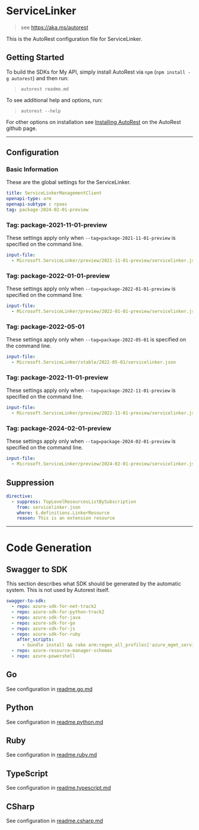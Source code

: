 # ServiceLinker

> see https://aka.ms/autorest

This is the AutoRest configuration file for ServiceLinker.

## Getting Started

To build the SDKs for My API, simply install AutoRest via `npm` (`npm install -g autorest`) and then run:

> `autorest readme.md`

To see additional help and options, run:

> `autorest --help`

For other options on installation see [Installing AutoRest](https://aka.ms/autorest/install) on the AutoRest github page.

---

## Configuration

### Basic Information

These are the global settings for the ServiceLinker.

```yaml
title: ServiceLinkerManagementClient
openapi-type: arm
openapi-subtype : rpaas
tag: package-2024-02-01-preview
```

### Tag: package-2021-11-01-preview

These settings apply only when `--tag=package-2021-11-01-preview` is specified on the command line.

```yaml $(tag) == 'package-2021-11-01-preview'
input-file:
  - Microsoft.ServiceLinker/preview/2021-11-01-preview/servicelinker.json
```

### Tag: package-2022-01-01-preview

These settings apply only when `--tag=package-2022-01-01-preview` is specified on the command line.

```yaml $(tag) == 'package-2022-01-01-preview'
input-file:
  - Microsoft.ServiceLinker/preview/2022-01-01-preview/servicelinker.json
```

### Tag: package-2022-05-01

These settings apply only when `--tag=package-2022-05-01` is specified on the command line.

```yaml $(tag) == 'package-2022-05-01'
input-file:
  - Microsoft.ServiceLinker/stable/2022-05-01/servicelinker.json
```

### Tag: package-2022-11-01-preview

These settings apply only when `--tag=package-2022-11-01-preview` is specified on the command line.

```yaml $(tag) == 'package-2022-11-01-preview'
input-file:
  - Microsoft.ServiceLinker/preview/2022-11-01-preview/servicelinker.json
```

### Tag: package-2024-02-01-preview

These settings apply only when `--tag=package-2024-02-01-preview` is specified on the command line.

```yaml $(tag) == 'package-2024-02-01-preview'
input-file:
  - Microsoft.ServiceLinker/preview/2024-02-01-preview/servicelinker.json
```

## Suppression

``` yaml
directive:
  - suppress: TopLevelResourcesListBySubscription
    from: servicelinker.json
    where: $.definitions.LinkerResource
    reason: This is an extension resource
```

---

# Code Generation

## Swagger to SDK

This section describes what SDK should be generated by the automatic system.
This is not used by Autorest itself.

```yaml $(swagger-to-sdk)
swagger-to-sdk:
  - repo: azure-sdk-for-net-track2
  - repo: azure-sdk-for-python-track2
  - repo: azure-sdk-for-java
  - repo: azure-sdk-for-go
  - repo: azure-sdk-for-js
  - repo: azure-sdk-for-ruby
    after_scripts:
      - bundle install && rake arm:regen_all_profiles['azure_mgmt_servicelinker']
  - repo: azure-resource-manager-schemas
  - repo: azure-powershell
```

## Go

See configuration in [readme.go.md](./readme.go.md)

## Python

See configuration in [readme.python.md](./readme.python.md)

## Ruby

See configuration in [readme.ruby.md](./readme.ruby.md)

## TypeScript

See configuration in [readme.typescript.md](./readme.typescript.md)

## CSharp

See configuration in [readme.csharp.md](./readme.csharp.md)
